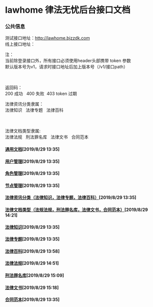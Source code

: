 # lawhome 律法无忧后台接口文档

### 公共信息
<p>测试接口地址：<a href="http://lawhome.bjzzdk.com/">http://lawhome.bjzzdk.com</a><br>
线上接口地址：</p>
<p>注：<br>
当前除登录接口外，所有接口必须使用header头部携带&nbsp;token&nbsp;参数<br>
默认版本号为v1，请求时接口地址后加上版本号（/v1/接口path）</p>
<p><br data-tomark-pass=""><br>
返回码：<br>
200 成功&nbsp; &nbsp;400 失败&nbsp; 403 token 过期</p>
<p>法律资讯分类隶属：<br>
法律知识&nbsp; &nbsp;法律专题&nbsp; &nbsp;法律百科</p>
<p><br data-tomark-pass=""><br>
法律文档类型隶属:<br>
法律法规&nbsp; &nbsp;刑法罪名库&nbsp; &nbsp;法律文书&nbsp; &nbsp;合同范本</p>

#### [通用文档](https://github.com/devilkun/lawhome/blob/master/common.md)[2019/8/29 13:35]

#### [用户管理](https://github.com/devilkun/lawhome/blob/master/user.md)[2019/8/29 13:35]

#### [角色管理](https://github.com/devilkun/lawhome/blob/master/role.md)[2019/8/29 13:35]

#### [节点管理](https://github.com/devilkun/lawhome/blob/master/node.md)[2019/8/29 13:35]

#### [法律资讯分类（法律知识，法律专题，法律百科）](https://github.com/devilkun/lawhome/blob/master/category.md)[2019/8/29 13:35]

#### [法律文档类型（法规法规，刑法罪名库，法律文书，合同范本）](https://github.com/devilkun/lawhome/blob/master/type.md)[2019/8/29 14:21]

#### [法律知识](https://github.com/devilkun/lawhome/blob/master/knowledge.md)[2019/8/29 13:35]

#### [法律专题](https://github.com/devilkun/lawhome/blob/master/subject.md)[2019/8/29 13:35]

#### [法律百科](https://github.com/devilkun/lawhome/blob/master/encyclopedia.md)[2019/8/29 13:58]

#### [法律法规](https://github.com/devilkun/lawhome/blob/master/regulation.md)[2019/8/29 14:51]

#### [刑法罪名库](https://github.com/devilkun/lawhome/blob/master/crime.md)[2019/8/29 15:09]

#### [法律文书](https://github.com/devilkun/lawhome/blob/master/instrument.md)[2019/8/29 15:18]

#### [合同范本](https://github.com/devilkun/lawhome/blob/master/contract.md)[2019/8/29 13:35]
